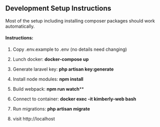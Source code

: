 ## Development Setup Instructions

Most of the setup including installing composer packages should work automatically.

#### Instructions:

1. Copy .env.example to .env (no details need changing)
 
  
2. Lunch docker: **docker-compose up**


3. Generate laravel key: **php artisan key:generate**


4. Install node modules: **npm install**


5. Build webpack: **npm run watch****


5. Connect to container: **docker exec -it kimberly-web bash**


6. Run migrations: **php artisan migrate**


7. visit http://localhost
